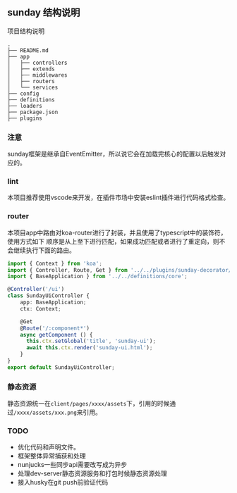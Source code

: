 ## sunday 结构说明

项目结构说明
```
.
├── README.md
├── app
│   ├── controllers
│   ├── extends
│   ├── middlewares
│   ├── routers
│   └── services
├── config
├── definitions
├── loaders
├── package.json
├── plugins
```
### 注意

sunday框架是继承自EventEmitter，所以说它会在加载完核心的配置以后触发对应的。

### lint

本项目推荐使用vscode来开发，在插件市场中安装eslint插件进行代码格式检查。

### router

本项目app中路由对koa-router进行了封装，并且使用了typescript中的装饰符，使用方式如下
顺序是从上至下进行匹配，如果成功匹配或者进行了重定向，则不会继续执行下面的路由。

```typescript
import { Context } from 'koa';
import { Controller, Route, Get } from '../../plugins/sunday-decorator/app/lib';
import { BaseApplication } from '../../definitions/core';

@Controller('/ui')
class SundayUiController {
    app: BaseApplication;
    ctx: Context;

    @Get
    @Route('/:component*')
    async getComponent () {
      this.ctx.setGlobal('title', 'sunday-ui');
      await this.ctx.render('sunday-ui.html');
    }
}
export default SundayUiController;

```

### 静态资源
静态资源统一在`client/pages/xxxx/assets`下，引用的时候通过`/xxxx/assets/xxx.png`来引用。

### TODO

- 优化代码和声明文件。
- 框架整体异常捕获和处理
- nunjucks一些同步api需要改写成为异步
- 处理dev-server静态资源服务和打包时候静态资源处理
- 接入husky在git push前验证代码